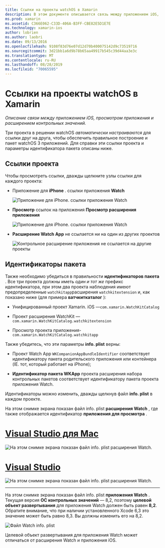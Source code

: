 ```yaml
---
title: Ссылки на проекты watchOS в Xamarin
description: В этом документе описывается связь между приложением iOS, приложением наблюдения и расширением приложения Watch. В нем рассматриваются ссылки на проекты и идентификаторы пакетов.
ms.prod: xamarin
ms.assetid: C366E062-C33D-406A-B3FF-CBE82E5D1E7E
ms.technology: xamarin-ios
author: lobrien
ms.author: laobri
ms.date: 09/13/2016
ms.openlocfilehash: 9108f83d76e07d12d70b400075142d9c73519716
ms.sourcegitcommit: 3d21bb1a6d9b78b65aa49917b545c39d44aa3e3c
ms.translationtype: MT
ms.contentlocale: ru-RU
ms.lasthandoff: 08/28/2019
ms.locfileid: "70065595"
---
```

# <a name="watchos-project-references-in-xamarin"></a>Ссылки на проекты watchOS в Xamarin

_Описание связи между приложением iOS, просмотром приложения и расширением контрольных значений._

Три проекта в решении watchOS *автоматически настраиваются* для ссылки друг на друга, чтобы обеспечить правильное построение и пакет watchOS 3 приложений. Для справки эти ссылки проекта и параметры идентификатора пакета описаны ниже.

## <a name="project-references"></a>Ссылки проекта

Чтобы просмотреть ссылки, дважды щелкните узлы ссылки для каждого проекта:

- Приложение для **iPhone** . ссылки приложения **Watch**

  ![](project-references-images/catalog-reference1.png "Приложение для iPhone. ссылки приложения Watch")

- **Просмотр** ссылок на приложения **Просмотр расширения приложения**

  ![](project-references-images/catalog-reference2.png "Приложение для iPhone. ссылки приложения Watch")


- **Расширение Watch App** не ссылается ни на один из других проектов

  ![](project-references-images/catalog-reference3.png "Контрольное расширение приложения не ссылается на другие проекты")



## <a name="bundle-identifiers"></a>Идентификаторы пакета

Также необходимо убедиться в правильности **идентификаторов пакета** .
Все три проекта должны иметь *один и тот же* префикс идентификатора, при этом два проекта наблюдения имеют предопределенные `watchkitapp`расширения `watchkitextension` и, как показано ниже (для примера **ватчкиткаталог** ):

- Унифицированный проект Xamarin. iOS —`com.xamarin.WatchKitCatalog`

- Проект расширения WatchKit —`com.xamarin.WatchKitCatalog.watchkitextension`

- Просмотр проекта приложения-`com.xamarin.WatchKitCatalog.watchkitapp`

Также убедитесь, что эти параметры **info. plist** верны:

- Проект Watch App `WKCompanionAppBundleIdentifier` соответствует идентификатору пакета родительского приложения или контейнера (IE. тот, который работает на iPhone);

- **Идентификатор пакета WKApp** проекта расширения набора контрольных пакетов соответствует идентификатору пакета проекта приложения Watch.

Идентификаторы можно изменить, дважды щелкнув файл **info. plist** в каждом проекте.

На этом снимке экрана показан файл info. plist **расширения Watch** , где также отображается идентификатор **приложения для просмотра** .

# <a name="visual-studio-for-mactabmacos"></a>[Visual Studio для Mac](#tab/macos)

![](project-references-images/infoplist-extension.png "На этом снимке экрана показан файл info. plist расширения Watch.")

# <a name="visual-studiotabwindows"></a>[Visual Studio](#tab/windows)

![](project-references-images/infoplist-extension-vs.png "На этом снимке экрана показан файл info. plist расширения Watch.")

-----

На этом снимке экрана показан файл info. plist **приложения Watch** .
Текущая версия **ОС контрольных значений** — 8,2, поэтому **целевой объект развертывания** для приложения Watch должен быть равен **8,2**. Обратите внимание, что при наличии установленного Xcode 6,3 это значение может быть равно 8,3. Вы должны изменить его на 8,2.

![](project-references-images/infoplist-watchapp.png "Файл Watch info. plist")

Целевой объект развертывания для приложения Watch может отличаться от расширения Watch и приложения iOS.

